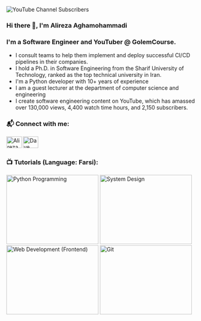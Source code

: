 <!-- <img align="center" src="https://pbs.twimg.com/profile_banners/1951820972/1611850287/1080x360" /> -->
![YouTube Channel Subscribers](https://img.shields.io/youtube/channel/subscribers/UCwufX0aA5ePSdNT3vaDms9w?label=SUBSCRIBERS&logo=Youtube&style=for-the-badge)



### Hi there 👋, I'm Alireza Aghamohammadi


### I'm a Software Engineer and YouTuber @ GolemCourse. 
- I consult teams to help them implement and deploy successful CI/CD pipelines in their companies.
- I hold a Ph.D. in Software Engineering from the Sharif University of Technology, ranked as the top technical university in Iran.
- I'm a Python developer with 10+ years of experience
- I am a guest lecturer at the department of computer science and engineering
- I create software engineering content on YouTube, which has amassed over 130,000 views, 4,400 watch time hours, and 2,150 subscribers.



### 📬 Connect with me:
[<img align="left" src="https://raw.githubusercontent.com/rahuldkjain/github-profile-readme-generator/master/src/images/icons/Social/youtube.svg" alt="Alireza Aghamohammadi | Youtube" height="30" width="40" />][youtube]
[<img align="left" src="https://raw.githubusercontent.com/rahuldkjain/github-profile-readme-generator/master/src/images/icons/Social/linked-in-alt.svg" alt="Dave Gray | LinkedIn" height="30" width="40" />][linkedin]

<br />
<br />

### 📺 Tutorials (Language: Farsi): 
<a href="http://www.youtube.com/watch?feature=player_embedded&v=d1RsktGiQIQ
" target="_blank"><img src="http://img.youtube.com/vi/d1RsktGiQIQ/0.jpg" 
alt="Python Programming" width="240" height="180" /></a>
<a href="http://www.youtube.com/watch?feature=player_embedded&v=v9VdLLBETK8
" target="_blank"><img src="http://img.youtube.com/vi/v9VdLLBETK8/0.jpg" 
alt="System Design" width="240" height="180" /></a>
<a href="http://www.youtube.com/watch?feature=player_embedded&v=foTQ5IfPLas
" target="_blank"><img src="http://img.youtube.com/vi/foTQ5IfPLas/0.jpg" 
alt="Web Development (Frontend)" width="240" height="180" /></a>
<a href="http://www.youtube.com/watch?feature=player_embedded&v=4RJUs6yP7HI
" target="_blank"><img src="http://img.youtube.com/vi/4RJUs6yP7HI/0.jpg" 
alt="Git" width="240" height="180" /></a>



[youtube]: https://www.youtube.com/c/golemcourse
[linkedin]: https://www.linkedin.com/in/aaghamohammadi/


